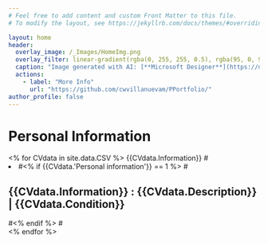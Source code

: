 ```yaml
---
# Feel free to add content and custom Front Matter to this file.
# To modify the layout, see https://jekyllrb.com/docs/themes/#overriding-theme-defaults

layout: home
header:
  overlay_image: /_Images/HomeImg.png
  overlay_filter: linear-gradient(rgba(0, 255, 255, 0.5), rgba(95, 0, 95, 0.5))
  caption: "Image generated with AI: [**Microsoft Designer**](https://designer.microsoft.com/invite) & [**Draw.io**](https://app.diagrams.net/)"
  actions:
    - label: "More Info"
      url: "https://github.com/cwvillanuevam/PPortfolio/"
author_profile: false
---
```

<h1> Personal Information </h1>
<% for CVdata in site.data.CSV %>
{{CVdata.Information}}
#<li>
#<% if {{CVdata.'Personal information'}} == 1 %>
#<h2> {{CVdata.Information}} : {{CVdata.Description}} | {{CVdata.Condition}}</h2>
#<% endif %>
#</li>
<% endfor %>


